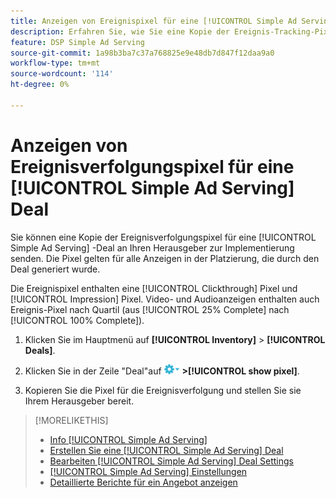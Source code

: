 ```yaml
---
title: Anzeigen von Ereignispixel für eine [!UICONTROL Simple Ad Serving] Deal
description: Erfahren Sie, wie Sie eine Kopie der Ereignis-Tracking-Pixel für eine [!UICONTROL Simple Ad Serving] handeln.
feature: DSP Simple Ad Serving
source-git-commit: 1a98b3ba7c37a768825e9e48db7d847f12daa9a0
workflow-type: tm+mt
source-wordcount: '114'
ht-degree: 0%

---
```


# Anzeigen von Ereignisverfolgungspixel für eine [!UICONTROL Simple Ad Serving] Deal

Sie können eine Kopie der Ereignisverfolgungspixel für eine [!UICONTROL Simple Ad Serving] -Deal an Ihren Herausgeber zur Implementierung senden. Die Pixel gelten für alle Anzeigen in der Platzierung, die durch den Deal generiert wurde.

Die Ereignispixel enthalten eine [!UICONTROL Clickthrough] Pixel und [!UICONTROL Impression] Pixel. Video- und Audioanzeigen enthalten auch Ereignis-Pixel nach Quartil (aus [!UICONTROL 25% Complete] nach [!UICONTROL 100% Complete]).

1. Klicken Sie im Hauptmenü auf **[!UICONTROL Inventory]** > **[!UICONTROL Deals]**.

1. Klicken Sie in der Zeile &quot;Deal&quot;auf ![Optionen, Menü](/help/dsp/assets/options-menu.png) **>[!UICONTROL show pixel]**.

1. Kopieren Sie die Pixel für die Ereignisverfolgung und stellen Sie sie Ihrem Herausgeber bereit.

>[!MORELIKETHIS]
>
>* [Info [!UICONTROL Simple Ad Serving]](simple-deal-about.md)
>* [Erstellen Sie eine [!UICONTROL Simple Ad Serving] Deal](simple-deal-create.md)
>* [Bearbeiten [!UICONTROL Simple Ad Serving] Deal Settings](simple-deal-edit.md)
>* [[!UICONTROL Simple Ad Serving] Einstellungen](simple-deal-settings.md)
>* [Detaillierte Berichte für ein Angebot anzeigen](/help/dsp/inventory/deal-view-report.md)

